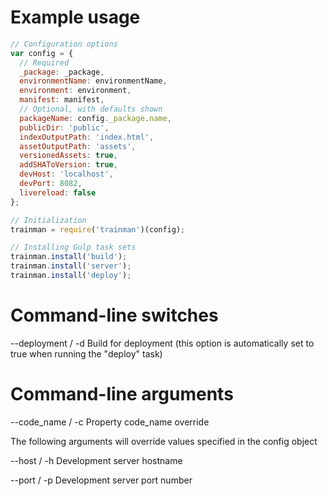 # Example usage

```js
// Configuration options
var config = {
  // Required
  _package: _package,
  environmentName: environmentName,
  environment: environment,
  manifest: manifest,
  // Optional, with defaults shown
  packageName: config._package.name,
  publicDir: 'public',
  indexOutputPath: 'index.html',
  assetOutputPath: 'assets',
  versionedAssets: true,
  addSHAToVersion: true,
  devHost: 'localhost',
  devPort: 8082,
  livereload: false
};

// Initialization
trainman = require('trainman')(config);

// Installing Gulp task sets
trainman.install('build');
trainman.install('server');
trainman.install('deploy');
```

# Command-line switches

--deployment / -d
Build for deployment (this option is automatically set to true when running the "deploy" task)

# Command-line arguments

--code_name / -c
Property code_name override

The following arguments will override values specified in the config object

--host / -h
Development server hostname

--port / -p
Development server port number
